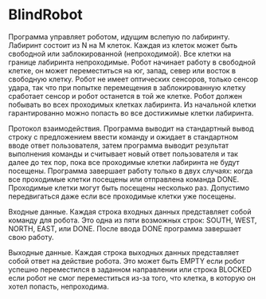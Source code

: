 # BlindRobot

Программа управляет роботом, идущим вслепую по лабиринту. Лабиринт состоит из N на M клеток. Каждая из клеток может быть свободной или заблокированной (непроходимой). Все клетки на границе лабиринта непроходимые. Робот начинает работу в свободной клетке, он может переместиться на юг, запад, север или восток в свободную клетку. Робот не имеет оптических сенсоров, только сенсор удара, так что при попытке перемещения в заблокированную клетку сработает сенсор и робот останется в той же клетке. Робот должен побывать во всех проходимых клетках лабиринта. Из начальной клетки гарантированно можно попасть во все достижимые клетки лабиринта.

Протокол взаимодействия.
Программа выводит на стандартный вывод строку с предложением ввести команду и ожидает в стандартном вводе ответ пользователя, затем программа выводит результат выполнения команды и считывает новый ответ пользователя и так далее до тех пор, пока все проходимые клетки лабиринта не будут посещены. Программа завершает работу только в двух случаях: когда все проходимые клетки посещены или отправлена команда DONE. Проходимые клетки могут быть посещены несколько раз. Допустимо передвигаться даже если все проходимые клетки уже посещены.

Входные данные.
Каждая строка входных данных представляет собой команду для робота. Это одна из пяти возможных строк: SOUTH, WEST, NORTH, EAST, или DONE. После ввода DONE программа завершает свою работу.

Выходные данные.
Каждая строка выходных данных представляет собой ответ на действие робота. Это может быть EMPTY если робот успешно переместился в заданном направлении или строка BLOCKED если робот не смог переместиться из-за того, что клетка, в которую он хотел попасть, непроходима.
